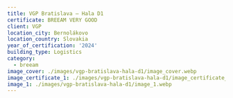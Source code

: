 ```yaml
---
title: VGP Bratislava – Hala D1
certificate: BREEAM VERY GOOD
client: VGP
location_city: Bernolákovo
location_country: Slovakia
year_of_certification: '2024'
building_type: Logistics
category:
  - breeam
image_cover: ./images/vgp-bratislava-hala-d1/image_cover.webp
image_certificate_1: ./images/vgp-bratislava-hala-d1/image_certificate_1.webp
image_1: ./images/vgp-bratislava-hala-d1/image_1.webp
---
```

